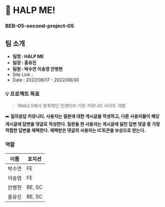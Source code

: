 
# 🚨 HALP ME!
### BEB-05-second-project-05

## 팀 소개

- **팀명 : HALP ME**
- **팀장 : 홍유진**
- **팀원 : 박수연 이송영 안병현**
- Site  Link :
- Date : 2022/08/17 - 2022/08/30

### 💡 프로젝트 목표
> 
> Web2.0에서 블록체인 인센티브 기반 커뮤니티 사이트 개발.
> 

➡️ **질의응답 커뮤니티. 사용자는 질문에 대한 게시글을 작성하고, 다른 사용자들이 해당 게시글에 답변을 댓글로 작성한다. 질문을 한 사용자는 게시글에 달린 답변 댓글 중 가장 적합한 답변을 채택한다. 채택받은 댓글의 사용자는 IC토큰을 보상으로 받는다.**

### 역할

| 이름 | 포지션 |
| --- | --- |
| 박수연 | FE |
| 이송영 | FE |
| 안병현 | BE, SC |
| 홍유진 | BE, SC |
